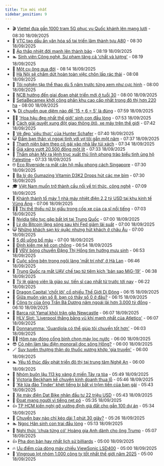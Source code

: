 ```yaml
---
title: Tim mới nhất
sidebar_position: 9
---
```


<!-- vnexpress-tin-moi-nhat:START -->
- 🎬 [Viettel đưa gần 1000 trạm 5G phục vụ Quốc khánh lên mạng lưới](https://vnexpress.net/viettel-dua-gan-1000-tram-5g-phuc-vu-quoc-khanh-len-mang-luoi-4940180.html) - 08:30 18/09/2025
- 🐎 [VTC tạo dấu ấn văn hóa số tại triển lãm thành tựu A80](https://vnexpress.net/vtc-tao-dau-an-van-hoa-so-tai-trien-lam-thanh-tuu-a80-4939755.html) - 08:30 18/09/2025
- 🦍 [Áp thấp nhiệt đới mạnh lên thành bão](https://vnexpress.net/ap-thap-nhiet-doi-manh-len-thanh-bao-4940688.html) - 08:19 18/09/2025
- 🏊 [Sinh viên Công nghệ, Sư phạm tăng cả &#39;chất và lượng&#39;](https://vnexpress.net/sinh-vien-cong-nghe-su-pham-tang-ca-chat-va-luong-4940461.html) - 08:19 18/09/2025
- 🎊 [Một cụ ông qua đời](https://vnexpress.net/mot-cu-ong-qua-doi-4940703.html) - 08:14 18/09/2025
- 🎃 [Hà Nội sẽ chấm dứt hoàn toàn việc chôn lấp rác thải](https://vnexpress.net/ha-noi-se-cham-dut-hoan-toan-viec-chon-lap-rac-thai-4940655.html) - 08:08 18/09/2025
- 🧰 [Tôi nghiện tập thể thao dù 5 năm trước từng xem như cực hình](https://vnexpress.net/tap-the-thao-nen-an-gi-tap-the-thao-giam-can-toi-nghien-tap-the-thao-du-5-nam-truoc-tung-xem-nhu-cuc-hinh-4940456.html) - 08:00 18/09/2025
- 🔭 [NCB hướng đến giai đoạn phát triển mới ở tuổi 30](https://vnexpress.net/ncb-huong-den-giai-doan-phat-trien-moi-o-tuoi-30-4940674.html) - 08:00 18/09/2025
- 🫶 [SetiaBecamex khởi công phân khu cao cấp nhất trong đô thị hơn 220 ha](https://vnexpress.net/setiabecamex-khoi-cong-phan-khu-cao-cap-nhat-trong-do-thi-hon-220-ha-4939784.html) - 08:00 18/09/2025
- 🪜 [Di chuyển que diêm nào để &#39;15 + 6 = 5&#39; là đúng](https://vnexpress.net/cau-do-que-diem-di-chuyen-que-diem-nao-de-15-6-5-la-dung-4940315.html) - 07:59 18/09/2025
- 👨‍🏫 [&#39;Hoa hậu đẹp nhất thế giới&#39; sinh con đầu lòng](https://vnexpress.net/hoa-hau-dep-nhat-the-gioi-sinh-con-dau-long-4940608.html) - 07:53 18/09/2025
- 🎊 [Cách giải quyết xung đột giao thông ôtô, xe máy trên thế giới](https://vnexpress.net/cach-giai-quyet-xung-dot-giao-thong-oto-xe-may-tren-the-gioi-4940633.html) - 07:42 18/09/2025
- 🎊 [Vẻ đẹp &#39;siêu thực&#39; của Hunter Schafer](https://vnexpress.net/ve-dep-sieu-thuc-cua-hunter-schafer-4939778.html) - 07:40 18/09/2025
- 😺 [Đấm bạn thân vì ngoại tình với vợ tôi gần một năm](https://vnexpress.net/dam-ban-than-vi-ngoai-tinh-voi-vo-toi-gan-mot-nam-4940662.html) - 07:37 18/09/2025
- 🐘 [Thanh niên bám theo cô gái vào nhà lấy túi xách](https://vnexpress.net/thanh-nien-bam-theo-co-gai-vao-nha-lay-tui-xach-4940639.html) - 07:34 18/09/2025
- 🌁 [Giá xăng vượt 20.500 đồng một lít](https://vnexpress.net/gia-xang-vuot-20-500-dong-mot-lit-4940554.html) - 07:33 18/09/2025
- 🐲 [Thẩm phán Mỹ ra lệnh trục xuất thủ lĩnh phong trào biểu tình ủng hộ Palestine](https://vnexpress.net/tham-phan-my-ra-lenh-truc-xuat-thu-linh-phong-trao-bieu-tinh-ung-ho-palestine-4940556.html) - 07:33 18/09/2025
- 🤓 [Eco Riverside ra mắt căn hộ mẫu phong cách Singapore](https://vnexpress.net/eco-riverside-ra-mat-can-ho-mau-phong-cach-singapore-4940467.html) - 07:30 18/09/2025
- 💪 [Ba lý do Gumazing Vitamin D3K2 Drops hút các mẹ bỉm](https://vnexpress.net/ba-ly-do-gumazing-vitamin-d3k2-drops-hut-cac-me-bim-4940458.html) - 07:30 18/09/2025
- 🎓 [Việt Nam muốn trở thành cầu nối về tri thức, công nghệ](https://vnexpress.net/viet-nam-muon-tro-thanh-cau-noi-ve-tri-thuc-cong-nghe-4940653.html) - 07:09 18/09/2025
- 🫣 [Khánh thành tổ máy 1 nhà máy nhiệt điện 2,2 tỷ USD tại khu kinh tế Vũng Áng](https://vnexpress.net/khanh-thanh-to-may-1-nha-may-nhiet-dien-2-2-ty-usd-tai-khu-kinh-te-vung-ang-4940644.html) - 07:06 18/09/2025
- 🧑‍💻 [Thi thể thiếu nữ bị giấu trong cốp xe của ca sĩ nổi tiếng](https://vnexpress.net/thi-the-thieu-nu-bi-giau-trong-cop-xe-cua-ca-si-noi-tieng-4940540.html) - 07:03 18/09/2025
- 🐲 [Nvidia tiếp tục gặp bất lợi tại Trung Quốc](https://vnexpress.net/nvidia-tiep-tuc-gap-bat-loi-tai-trung-quoc-4940621.html) - 07:00 18/09/2025
- 🌝 [Lý do Bitcoin lặng sóng sau khi Fed giảm lãi suất](https://vnexpress.net/gia-bitcoin-hom-nay-vi-sao-btc-lang-song-sau-khi-fed-giam-lai-suat-4940525.html) - 07:00 18/09/2025
- 😺 [Những khách sạn kỳ quặc nhưng hút khách ở châu Âu](https://vnexpress.net/nhung-khach-san-ky-quac-nhung-hut-khach-o-chau-au-4940383.html) - 07:00 18/09/2025
- 🐎 [5 đồ uống bổ máu](https://vnexpress.net/5-do-uong-bo-mau-4940582.html) - 07:00 18/09/2025
- 🎡 [Định kiến mẹ kế con chồng](https://vnexpress.net/dinh-kien-me-ke-con-chong-4940630.html) - 06:54 18/09/2025
- 👨‍🏫 [VĐV bóng chuyền Đặng Thị Hồng tìm hướng mưu sinh](https://vnexpress.net/vdv-bong-chuyen-dang-thi-hong-tim-huong-muu-sinh-4940648.html) - 06:53 18/09/2025
- 🦆 [Cuộc sống bên trong ngôi làng &#39;mất trí nhớ&#39; ở Hà Lan](https://vnexpress.net/cuoc-song-ben-trong-ngoi-lang-mat-tri-nho-o-ha-lan-4940518.html) - 06:46 18/09/2025
- 🚦 [Trung Quốc ra mắt UAV chế tạo từ tiêm kích &#39;bản sao MiG-19&#39;](https://vnexpress.net/trung-quoc-ra-mat-uav-che-tao-tu-tiem-kich-ban-sao-mig-19-4940568.html) - 06:38 18/09/2025
- 💫 [Tỷ lệ giảng viên là giáo sư, tiến sĩ cao nhất từ trước tới nay](https://vnexpress.net/ty-le-giang-vien-la-giao-su-tien-si-cao-nhat-tu-truoc-toi-nay-4940563.html) - 06:22 18/09/2025
- 🎉 [Dragon Capital &#39;chốt lời&#39; cổ phiếu Thế Giới Di Động](https://vnexpress.net/dragon-capital-chot-loi-co-phieu-the-gioi-di-dong-4940642.html) - 06:15 18/09/2025
- 🌋 [Giữa muôn vàn số 8, bạn có thấy số 0 ở đâu?](https://vnexpress.net/cau-do-iq-thu-tai-tinh-mat-giua-muon-van-so-8-ban-co-thay-so-0-o-dau-4940541.html) - 06:15 18/09/2025
- 🤖 [Công ty của ông Trần Bá Dương năm ngoái lãi hơn 3.000 tỷ đồng](https://vnexpress.net/cong-ty-cua-ong-tran-ba-duong-nam-ngoai-lai-hon-3-000-ty-dong-4940643.html) - 06:10 18/09/2025
- 🦏 [Barca rút Yamal khỏi trận gặp Newcastle](https://vnexpress.net/barca-rut-yamal-khoi-tran-gap-newcastle-4940500.html) - 06:07 18/09/2025
- 🦩 [HLV Slot: &#39;Liverpool thắng bằng vũ khí mạnh nhất của Atletico&#39;](https://vnexpress.net/hlv-slot-liverpool-thang-bang-vu-khi-manh-nhat-cua-atletico-4940641.html) - 06:07 18/09/2025
- 👺 [Donnarumma: &#39;Guardiola có thể giúp tôi chuyền tốt hơn&#39;](https://vnexpress.net/donnarumma-guardiola-co-the-giup-toi-chuyen-tot-hon-4940476.html) - 06:03 18/09/2025
- 🧑‍🏫 [Hôm nay đóng cổng bình chọn máy lọc nước](https://vnexpress.net/hom-nay-dong-cong-binh-chon-may-loc-nuoc-4939934.html) - 06:00 18/09/2025
- 😎 [Có nên làm tàu điện monorail dọc sông Hồng?](https://vnexpress.net/tau-dien-monorail-doc-song-hong-quy-hoach-song-hong-dai-lo-ven-song-hong-quy-hoach-ha-noi-4940480.html) - 06:00 18/09/2025
- 🪄 [Suy tuyến thượng thận do thuốc xương khớp &#39;gia truyền&#39;](https://vnexpress.net/suy-tuyen-thuong-than-do-thuoc-xuong-khop-gia-truyen-4940504.html) - 06:00 18/09/2025
- 🏊 [Yếu tố thúc đẩy phát triển đô thị tại trung tâm Nghệ An](https://vnexpress.net/yeu-to-thuc-day-phat-trien-do-thi-tai-trung-tam-nghe-an-4940274.html) - 06:00 18/09/2025
- 💃 [Nhóm buôn lậu 113 kg vàng ở miền Tây ra tòa](https://vnexpress.net/nhom-buon-lau-113-kg-vang-o-mien-tay-ra-toa-4940567.html) - 05:49 18/09/2025
- 🦆 [Victoria Beckham kể chuyện kinh doanh thua lỗ](https://vnexpress.net/victoria-beckham-ke-chuyen-kinh-doanh-thua-lo-4940511.html) - 05:46 18/09/2025
- 🎊 [&#39;Kẻ lừa đảo Tinder&#39; khét tiếng bị bắt vì trộm tiền của bạn gái](https://vnexpress.net/ke-lua-dao-tinder-khet-tieng-bi-bat-4940631.html) - 05:43 18/09/2025
- 👺 [Xe máy điện Dat Bike nhận đầu tư 22 triệu USD](https://vnexpress.net/xe-may-dien-dat-bike-nhan-dau-tu-22-trieu-usd-4940523.html) - 05:43 18/09/2025
- 🎡 [Đoạt mạng người vì tiếng nẹt pô](https://vnexpress.net/doat-mang-nguoi-vi-tieng-net-po-4940542.html) - 05:35 18/09/2025
- 👍 [TP HCM kiến nghị gỡ vướng định giá đất cho gần 100 dự án](https://vnexpress.net/tp-hcm-kien-nghi-go-vuong-dinh-gia-dat-cho-gan-100-du-an-4940489.html) - 05:34 18/09/2025
- 🐎 [Chuyến bay nào chỉ kéo dài 1 phút 30 giây?](https://vnexpress.net/chuyen-bay-nao-chi-keo-dai-1-phut-30-giay-4940415.html) - 05:26 18/09/2025
- 🏊 [Ngọc Hân sinh con trai đầu lòng](https://vnexpress.net/ngoc-han-sinh-con-trai-dau-long-4940623.html) - 05:13 18/09/2025
- 🦩 [Nghi thức &#39;chưa từng có&#39; Hoàng gia Anh dành cho ông Trump](https://vnexpress.net/nghi-thuc-chua-tung-co-hoang-gia-anh-danh-cho-ong-trump-4940412.html) - 05:07 18/09/2025
- 👍 [Pha dọn bàn hay nhất lịch sử billiards](https://vnexpress.net/pha-don-ban-hay-nhat-lich-su-billiards-4940330.html) - 05:00 18/09/2025
- 🔥 [Ưu điểm của dòng máy chiếu ViewSonic LSD400](https://vnexpress.net/uu-diem-cua-dong-may-chieu-viewsonic-lsd400-4940635.html) - 05:00 18/09/2025
- 💄 [Vingroup lọt nhóm 1.000 công ty tốt nhất thế giới năm 2025](https://vnexpress.net/vingroup-lot-nhom-1-000-cong-ty-tot-nhat-the-gioi-nam-2025-4940624.html) - 05:00 18/09/2025<!-- vnexpress-tin-moi-nhat:END -->
